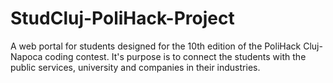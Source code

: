 # StudCluj-PoliHack-Project
A web portal for students designed for the 10th edition of the PoliHack Cluj-Napoca coding contest. It's purpose is to connect the students with the public services, university and companies in their industries.
